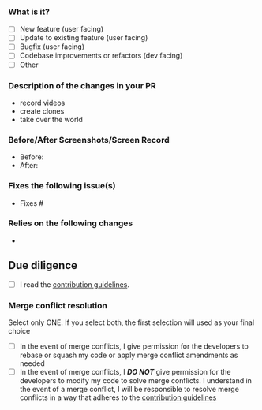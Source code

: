 <!-- Hey there. Thank you so much for improving OuterTune, and filling out the details. Having roughly the same layout helps everyone considerably :)-->

### What is it?

- [ ] New feature (user facing)
- [ ] Update to existing feature (user facing)
- [ ] Bugfix (user facing)
- [ ] Codebase improvements or refactors (dev facing)
- [ ] Other

### Description of the changes in your PR

<!-- While bullet points are the norm in this section, feel free to write free-form text instead of a list -->

- record videos
- create clones
- take over the world

### Before/After Screenshots/Screen Record

<!-- If your PR changes the app's UI in any way, please include screenshots or a video showing exactly what changed, so that developers and users can pinpoint it easily. Delete this if it doesn't apply to your PR.-->

- Before:
- After:

### Fixes the following issue(s)

<!-- Prefix issues with "Fixes" so that GitHub closes them when the PR is merged (ex: "Fixes #69". Note that each "Fixes #" should be in its own item). Also add any other relevant links. -->

- Fixes #

### Relies on the following changes

<!-- Tag any pull requests that are required before this can be merged.
Delete this if it doesn't apply to your PR. -->

-

## Due diligence

<!-- Please mark WIP pull requests and "Draft" and only "Ready for review" once it is ready to be merged  -->

- [ ] I read the [contribution guidelines](https://github.com/DD3Boh/OuterTune/blob/dev/CONTRIBUTING.md).

### Merge conflict resolution
Select only ONE. If you select both, the first selection will used as your final choice

- [ ] In the event of merge conflicts, I give permission for the developers to rebase or squash my code or apply merge
  conflict amendments as needed
- [ ] In the event of merge conflicts, I ***DO NOT*** give permission for the developers to modify my code to solve merge
  conflicts. I understand in the event of a merge conflict, I will be responsible to resolve merge conflicts in a way
  that adheres to the [contribution guidelines](https://github.com/DD3Boh/OuterTune/blob/dev/CONTRIBUTING.md)

<!-- This pull request template is based on Newpipe's:  https://github.com/TeamNewPipe/NewPipe/ -->